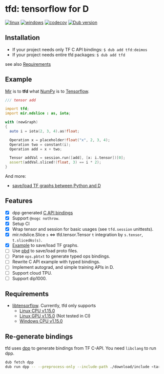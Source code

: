 # tfd: tensorflow for D

[![linux](https://github.com/ShigekiKarita/tfd/workflows/linux/badge.svg)](https://github.com/ShigekiKarita/tfd/actions?query=workflow:linux)
[![windows](https://github.com/ShigekiKarita/tfd/workflows/windows/badge.svg)](https://github.com/ShigekiKarita/tfd/actions?query=workflow:windows)
[![codecov](https://codecov.io/gh/ShigekiKarita/tfd/branch/master/graph/badge.svg)](https://codecov.io/gh/ShigekiKarita/tfd)
[![Dub version](https://img.shields.io/dub/v/tfd.svg)](https://code.dlang.org/packages/tfd)

## Installation

- If your project needs only TF C API bindings: `$ dub add tfd:deimos`
- If your project needs entire tfd packages: `$ dub add tfd`

see also [Requirements](#requirements)

## Example

[Mir](https://github.com/libmir) is to **tfd** what [NumPy](https://numpy.org) is to [Tensorflow](https://www.tensorflow.org).

```d
/// tensor add

import tfd;
import mir.ndslice : as, iota;

with (newGraph)
{
  auto i = iota(2, 3, 4).as!float;

  Operation x = placeholder!float("x", 2, 3, 4);
  Operation two = constant(i);
  Operation add = x + two;

  Tensor addVal = session.run([add], [x: i.tensor])[0];
  assert(addVal.sliced!(float, 3) == i * 2);
}
```

And more:
- [save/load TF graphs between Python and D](example/graph_import)

## Features

- [x] dpp generated [C API bindings](deimos/tfd)
- [x] Support `@nogc nothrow`.
- [x] Setup CI
- [x] Wrap tensor and session for basic usages (see `tfd.session` unittests).
- [x] mir.ndslice.Slice `s` <=> tfd.tensor.Tensor `t` integration by `s.tensor`, `t.slicedAs(s)`.
- [x] [Example](example/graph_import) to save/load TF graphs.
- [ ] Use [pbd](https://github.com/ShigekiKarita/pbd) to save/load proto files.
- [ ] Parse `ops.pbtxt` to generate typed ops bindings.
- [ ] Rewrite C API example with typed bindings.
- [ ] Implement autograd, and simple training APIs in D.
- [ ] Support cloud TPU.
- [ ] Support dip1000.

## Requirements

- [libtensorflow](https://www.tensorflow.org/install/lang_c). Currently, tfd only supports
  - [Linux CPU v1.15.0](https://storage.googleapis.com/tensorflow/libtensorflow/libtensorflow-cpu-linux-x86_64-1.15.0.tar.gz)
  - [Linux GPU v1.15.0](https://storage.googleapis.com/tensorflow/libtensorflow/libtensorflow-gpu-linux-x86_64-1.15.0.tar.gz) (Not tested in CI)
  - [Windows CPU v1.15.0](https://storage.googleapis.com/tensorflow/libtensorflow/libtensorflow-cpu-windows-x86_64-1.15.0.zip)

## Re-generate bindings

tfd uses [dpp](https://github.com/atilaneves/dpp) to generate bindings from TF C-API. You need `libclang` to run dpp.

```bash
dub fetch dpp
dub run dpp -- --preprocess-only --include-path ./download/include <target dpp file>
```
